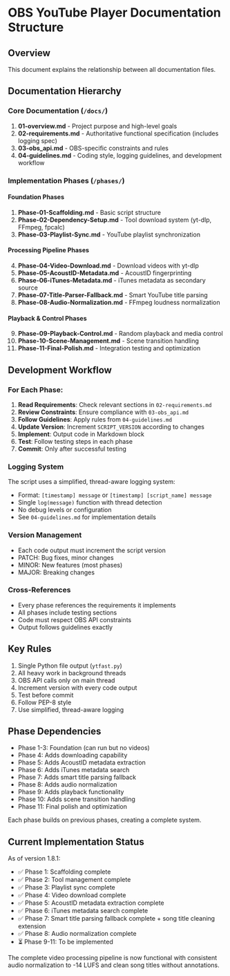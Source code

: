 # OBS YouTube Player Documentation Structure

## Overview
This document explains the relationship between all documentation files.

## Documentation Hierarchy

### Core Documentation (`/docs/`)
1. **01-overview.md** - Project purpose and high-level goals
2. **02-requirements.md** - Authoritative functional specification (includes logging spec)
3. **03-obs_api.md** - OBS-specific constraints and rules
4. **04-guidelines.md** - Coding style, logging guidelines, and development workflow

### Implementation Phases (`/phases/`)

#### Foundation Phases
1. **Phase-01-Scaffolding.md** - Basic script structure
2. **Phase-02-Dependency-Setup.md** - Tool download system (yt-dlp, FFmpeg, fpcalc)
3. **Phase-03-Playlist-Sync.md** - YouTube playlist synchronization

#### Processing Pipeline Phases
4. **Phase-04-Video-Download.md** - Download videos with yt-dlp
5. **Phase-05-AcoustID-Metadata.md** - AcoustID fingerprinting
6. **Phase-06-iTunes-Metadata.md** - iTunes metadata as secondary source
7. **Phase-07-Title-Parser-Fallback.md** - Smart YouTube title parsing
8. **Phase-08-Audio-Normalization.md** - FFmpeg loudness normalization

#### Playback & Control Phases
9. **Phase-09-Playback-Control.md** - Random playback and media control
10. **Phase-10-Scene-Management.md** - Scene transition handling
11. **Phase-11-Final-Polish.md** - Integration testing and optimization

## Development Workflow

### For Each Phase:
1. **Read Requirements**: Check relevant sections in `02-requirements.md`
2. **Review Constraints**: Ensure compliance with `03-obs_api.md`
3. **Follow Guidelines**: Apply rules from `04-guidelines.md`
4. **Update Version**: Increment `SCRIPT_VERSION` according to changes
5. **Implement**: Output code in Markdown block
6. **Test**: Follow testing steps in each phase
7. **Commit**: Only after successful testing

### Logging System
The script uses a simplified, thread-aware logging system:
- Format: `[timestamp] message` or `[timestamp] [script_name] message`
- Single `log(message)` function with thread detection
- No debug levels or configuration
- See `04-guidelines.md` for implementation details

### Version Management
- Each code output must increment the script version
- PATCH: Bug fixes, minor changes
- MINOR: New features (most phases)
- MAJOR: Breaking changes

### Cross-References
- Every phase references the requirements it implements
- All phases include testing sections
- Code must respect OBS API constraints
- Output follows guidelines exactly

## Key Rules
1. Single Python file output (`ytfast.py`)
2. All heavy work in background threads
3. OBS API calls only on main thread
4. Increment version with every code output
5. Test before commit
6. Follow PEP-8 style
7. Use simplified, thread-aware logging

## Phase Dependencies
- Phase 1-3: Foundation (can run but no videos)
- Phase 4: Adds downloading capability
- Phase 5: Adds AcoustID metadata extraction
- Phase 6: Adds iTunes metadata search
- Phase 7: Adds smart title parsing fallback
- Phase 8: Adds audio normalization
- Phase 9: Adds playback functionality
- Phase 10: Adds scene transition handling
- Phase 11: Final polish and optimization

Each phase builds on previous phases, creating a complete system.

## Current Implementation Status
As of version 1.8.1:
- ✅ Phase 1: Scaffolding complete
- ✅ Phase 2: Tool management complete
- ✅ Phase 3: Playlist sync complete
- ✅ Phase 4: Video download complete
- ✅ Phase 5: AcoustID metadata extraction complete
- ✅ Phase 6: iTunes metadata search complete
- ✅ Phase 7: Smart title parsing fallback complete + song title cleaning extension
- ✅ Phase 8: Audio normalization complete
- ⏳ Phase 9-11: To be implemented

The complete video processing pipeline is now functional with consistent audio normalization to -14 LUFS and clean song titles without annotations.
